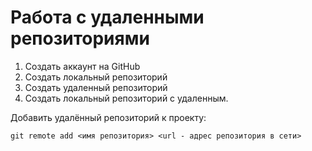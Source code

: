 # Работа с удаленными репозиториями

1. Создать аккаунт на GitHub
2. Создать локальный репозиторий
3. Создать удаленный репозиторий
4. Создать локальный репозиторий с удаленным.

Добавить удалённый репозиторий к проекту:
```
git remote add <имя репозитория> <url - адрес репозитория в сети>
```
